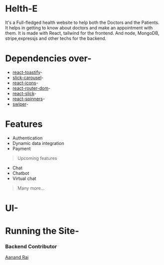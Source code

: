 # Helth-E
It's a Full-fledged health website to help both the Doctors and the Patients.
It helps in getting to know about doctors and make an appointment with them.
It is made with React, tailwind for the frontend.
And node, MongoDB, stripe,expressjs and other techs for the backend.
# Dependencies over-
- [react-toastify](https://www.npmjs.com/package/react-toastify)-
- [slick-carousel](https://www.npmjs.com/package/slick-carousel)-
- [react-icons](https://www.npmjs.com/package/react-icons)-
- [react-router-dom](https://www.npmjs.com/package/react-router-dom)-
- [react-slick](https://www.npmjs.com/package/react-slick)-
- [react-spinners](https://www.npmjs.com/package/react-spinners)-
- [swiper](https://www.npmjs.com/package/swiper)-
# Features
- Authentication
- Dynamic data integration
- Payment
> Upcoming features
- Chat
- Chatbot
- Virtual chat
> Many more...
# UI-
# Running the Site-
### Backend Contributor
[Aanand Rai](https://github.com/Aanandrai)


